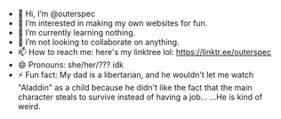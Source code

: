 - 👋 Hi, I’m @outerspec
- 👀 I’m interested in making my own websites for fun.
- 🌱 I’m currently learning nothing.
- 💞️ I’m not looking to collaborate on anything.
- 📫 How to reach me: here's my linktree lol: https://linktr.ee/outerspec
- 😄 Pronouns: she/her/??? idk
- ⚡ Fun fact: My dad is a libertarian, and he wouldn't let me watch "Aladdin" as a child because he didn't like the fact that the main character steals to survive instead of having a job... ...He is kind of weird.

<!---
outerspec/outerspec is a ✨ special ✨ repository because its `README.md` (this file) appears on your GitHub profile.
You can click the Preview link to take a look at your changes.
--->

